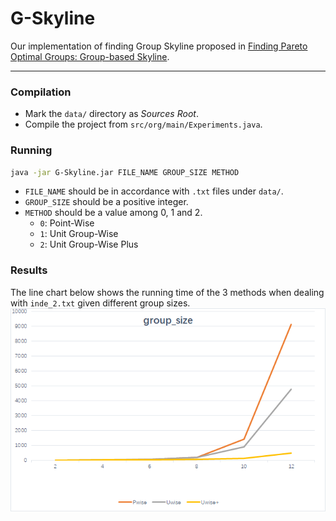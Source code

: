 # G-Skyline

Our implementation of finding Group Skyline proposed in [Finding Pareto Optimal Groups: Group-based Skyline](http://www.vldb.org/pvldb/vol8/p2086-liu.pdf).

---

### Compilation

 + Mark the `data/` directory  as *Sources Root*.
 + Compile the project from `src/org/main/Experiments.java`.
 
### Running

 ```bash
 java -jar G-Skyline.jar FILE_NAME GROUP_SIZE METHOD
 ```
 + `FILE_NAME` should be in accordance with `.txt` files under `data/`.
 + `GROUP_SIZE` should be a positive integer.
 + `METHOD` should be a value among 0, 1 and 2.
    * `0`: Point-Wise
    * `1`: Unit Group-Wise
    * `2`: Unit Group-Wise Plus

### Results

 The line chart below shows the running time of the 3 methods when dealing with `inde_2.txt` given different group sizes.
 ![results_inde2_gsize](data/results_inde2_gsize.png)

